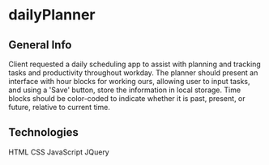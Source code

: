 # dailyPlanner

## General Info

Client requested a daily scheduling app to assist with planning and tracking tasks and productivity throughout workday. The planner should present an interface with hour blocks for working ours, allowing user to input tasks, and using a 'Save' button, store the information in local storage. Time blocks should be color-coded to indicate whether it is past, present, or future, relative to current time.

## Technologies

HTML
CSS
JavaScript
JQuery
